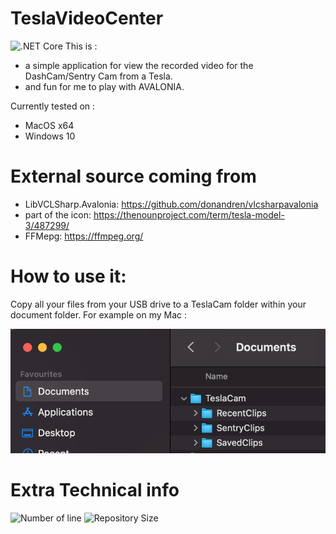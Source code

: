 # TeslaVideoCenter

![.NET Core](https://github.com/fforjan/TeslaVideoCenter/workflows/Main%20Build/badge.svg)
This is :
- a simple application for view the recorded video for the DashCam/Sentry Cam from a Tesla.
- and fun for me to play with AVALONIA.

Currently tested on :
- MacOS x64
- Windows 10

# External source coming from 
 - LibVCLSharp.Avalonia: https://github.com/donandren/vlcsharpavalonia
 - part of the icon: https://thenounproject.com/term/tesla-model-3/487299/
 - FFMepg: https://ffmpeg.org/

# How to use it:
Copy all your files from your USB drive to a TeslaCam folder within your document folder.
For example on my Mac :

![Tesla Cam in Finder](README.assets/finder.png)


# Extra  Technical info
![Number of line](https://img.shields.io/tokei/lines/github/kgen-llc/TeslaVideoCenter)
![Repository Size](https://img.shields.io/github/repo-size/kgen-llc/TeslaVideoCenter)

